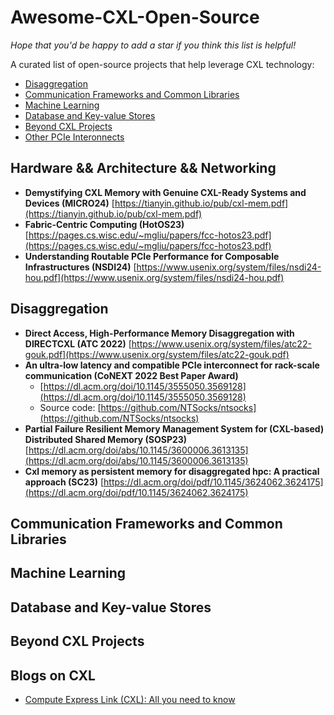 # Awesome-CXL-Open-Source
 *Hope that you'd be happy to add a star if you think this list is helpful!*

A curated list of open-source projects that help leverage CXL technology:

- [Disaggregation](#disaggregation)
- [Communication Frameworks and Common Libraries](#communication-frameworks-and-common-libraries)
- [Machine Learning](#machine-learning)
- [Database and Key-value Stores](#database-and-key-value-stores)
- [Beyond CXL Projects](#beyond-cxl-projects)
- [Other PCIe Interonnects](#other-pcie-interconnects)

## Hardware && Architecture && Networking

- **Demystifying CXL Memory with Genuine CXL-Ready Systems and Devices (MICRO24)** [https://tianyin.github.io/pub/cxl-mem.pdf](https://tianyin.github.io/pub/cxl-mem.pdf)
- **Fabric-Centric Computing (HotOS23)** [https://pages.cs.wisc.edu/~mgliu/papers/fcc-hotos23.pdf](https://pages.cs.wisc.edu/~mgliu/papers/fcc-hotos23.pdf)
- **Understanding Routable PCIe Performance for Composable Infrastructures (NSDI24)** [https://www.usenix.org/system/files/nsdi24-hou.pdf](https://www.usenix.org/system/files/nsdi24-hou.pdf)

## Disaggregation

- **Direct Access, High-Performance Memory Disaggregation with DIRECTCXL (ATC 2022)** [https://www.usenix.org/system/files/atc22-gouk.pdf](https://www.usenix.org/system/files/atc22-gouk.pdf)
- **An ultra-low latency and compatible PCIe interconnect for rack-scale communication (CoNEXT 2022 Best Paper Award)**
  - [https://dl.acm.org/doi/10.1145/3555050.3569128](https://dl.acm.org/doi/10.1145/3555050.3569128)
  - Source code: [https://github.com/NTSocks/ntsocks](https://github.com/NTSocks/ntsocks)
- **Partial Failure Resilient Memory Management System for (CXL-based) Distributed Shared Memory (SOSP23)** [https://dl.acm.org/doi/abs/10.1145/3600006.3613135](https://dl.acm.org/doi/abs/10.1145/3600006.3613135)
- **Cxl memory as persistent memory for disaggregated hpc: A practical approach (SC23)** [https://dl.acm.org/doi/pdf/10.1145/3624062.3624175](https://dl.acm.org/doi/pdf/10.1145/3624062.3624175)

## Communication Frameworks and Common Libraries

## Machine Learning 

## Database and Key-value Stores

## Beyond CXL Projects

## Blogs on CXL

- [Compute Express Link (CXL): All you need to know](https://www.rambus.com/blogs/compute-express-link/)


